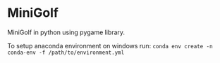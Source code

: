 # MiniGolf

MiniGolf in python using pygame library.

To setup anaconda environment on windows run:
`conda env create -n conda-env -f /path/to/environment.yml`